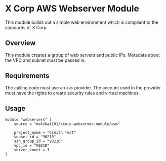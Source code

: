 # X Corp AWS Webserver Module 

This module builds out a simple web environment which is compliant to the standards of X Corp.

## Overview
This module creates a group of web servers and public IPs.  Metadata about the VPC and subnet must be passed in.

## Requirements
The calling code must use an `aws` provider.  The account used in the provider must have the rights to create security rules and virtual machines.

## Usage

```hcl
module "webservers" {
    source = "malekai101/xcorp-webserver-module/aws"

    project_name = "Csmith Test"
    subnet_id = "90210"
    ssh_group_id = "90210"
    vpc_id = "90210"
    server_count = 3
}
```